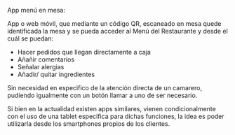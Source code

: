 App menú en mesa: 

App o web móvil, que mediante un código QR, escaneado en mesa quede identificada la mesa y se pueda acceder al Menú del Restaurante y desde el cuál se puedan:

- Hacer pedidos que llegan directamente a caja
- Añañir comentarios
- Señalar alergias
- Añadir/ quitar ingredientes

Sin necesidad en especifico de la atención directa de un camarero, pudiendo igualmente con un botón llamar a uno de ser necesario.

Si bien en la actualidad existen apps similares, vienen condicionalmente con el uso de una tablet especifica para dichas funciones, la idea es poder utilizarla desde los smartphones propios de los clientes. 
